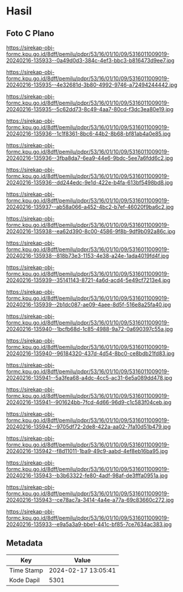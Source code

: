 # Hasil

## Foto C Plano

https://sirekap-obj-formc.kpu.go.id/8dff/pemilu/pdpr/53/16/01/10/09/5316011009019-20240216-135933--0a49d0d3-384c-4ef3-bbc3-b816473d9ee7.jpg

https://sirekap-obj-formc.kpu.go.id/8dff/pemilu/pdpr/53/16/01/10/09/5316011009019-20240216-135935--4e32681d-3b80-4992-9746-a72494244442.jpg

https://sirekap-obj-formc.kpu.go.id/8dff/pemilu/pdpr/53/16/01/10/09/5316011009019-20240216-135935--5c62dd73-8c49-4aa7-80cd-f3dc3ea80e19.jpg

https://sirekap-obj-formc.kpu.go.id/8dff/pemilu/pdpr/53/16/01/10/09/5316011009019-20240216-135936--1c1f8361-8bc6-44b2-8b68-bf81ab4a0e85.jpg

https://sirekap-obj-formc.kpu.go.id/8dff/pemilu/pdpr/53/16/01/10/09/5316011009019-20240216-135936--3fba8da7-6ea9-44e6-9bdc-5ee7a6fdd6c2.jpg

https://sirekap-obj-formc.kpu.go.id/8dff/pemilu/pdpr/53/16/01/10/09/5316011009019-20240216-135936--dd244edc-9e1d-422e-b4fa-613bf5498bd8.jpg

https://sirekap-obj-formc.kpu.go.id/8dff/pemilu/pdpr/53/16/01/10/09/5316011009019-20240216-135937--ab58a066-a452-4bc2-b7ef-46020f9ba6c2.jpg

https://sirekap-obj-formc.kpu.go.id/8dff/pemilu/pdpr/53/16/01/10/09/5316011009019-20240216-135938--ea62d390-8c00-4586-9f8b-9df9b092a86c.jpg

https://sirekap-obj-formc.kpu.go.id/8dff/pemilu/pdpr/53/16/01/10/09/5316011009019-20240216-135938--818b73e3-1153-4e38-a24e-1ada4019fd4f.jpg

https://sirekap-obj-formc.kpu.go.id/8dff/pemilu/pdpr/53/16/01/10/09/5316011009019-20240216-135939--35141143-8721-4a6d-acd4-5e49cf7213e4.jpg

https://sirekap-obj-formc.kpu.go.id/8dff/pemilu/pdpr/53/16/01/10/09/5316011009019-20240216-135939--2b1dc087-ae09-4aee-8d5f-516e8a25fa40.jpg

https://sirekap-obj-formc.kpu.go.id/8dff/pemilu/pdpr/53/16/01/10/09/5316011009019-20240216-135940--1bcfb68d-1c85-4988-9a72-0a690397c55a.jpg

https://sirekap-obj-formc.kpu.go.id/8dff/pemilu/pdpr/53/16/01/10/09/5316011009019-20240216-135940--96184320-437d-4d54-8bc0-ce8bdb21fd83.jpg

https://sirekap-obj-formc.kpu.go.id/8dff/pemilu/pdpr/53/16/01/10/09/5316011009019-20240216-135941--5a3fea68-a4dc-4cc5-ac31-6e5a089dd478.jpg

https://sirekap-obj-formc.kpu.go.id/8dff/pemilu/pdpr/53/16/01/10/09/5316011009019-20240216-135941--901624bb-7fcd-4d66-96d9-c1c583f04ceb.jpg

https://sirekap-obj-formc.kpu.go.id/8dff/pemilu/pdpr/53/16/01/10/09/5316011009019-20240216-135942--9705df72-2de8-422a-aa02-7fa10d51b479.jpg

https://sirekap-obj-formc.kpu.go.id/8dff/pemilu/pdpr/53/16/01/10/09/5316011009019-20240216-135942--f8d11011-1ba9-49c9-aabd-4ef8eb16ba95.jpg

https://sirekap-obj-formc.kpu.go.id/8dff/pemilu/pdpr/53/16/01/10/09/5316011009019-20240216-135943--b3b63322-fe80-4adf-98af-de3fffa0951a.jpg

https://sirekap-obj-formc.kpu.go.id/8dff/pemilu/pdpr/53/16/01/10/09/5316011009019-20240216-135943--ce78ac7a-3414-4a4e-a77a-69c83660c272.jpg

https://sirekap-obj-formc.kpu.go.id/8dff/pemilu/pdpr/53/16/01/10/09/5316011009019-20240216-135933--e9a5a3a9-bbe1-441c-bf85-7ce7634ac383.jpg


## Metadata

| Key        | Value               |
| ---------- | ------------------- |
| Time Stamp | 2024-02-17 13:05:41 |
| Kode Dapil | 5301                |




